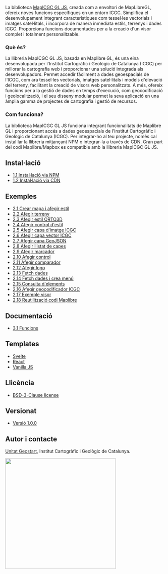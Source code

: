 La biblioteca <a target="_blank" href="https://github.com/OpenICGC/mapicgc-gl-js">MapICGC GL JS</a>, creada com a envoltori de MapLibreGL, ofereix noves funcions específiques en un entorn ICGC. Simplifica el desenvolupament integrant característiques com tessel·les vectorials i imatges satel·litals, i incorpora de manera inmediata estils, terrenys i dades ICGC. 
Proporciona funcions documentades per a la creació d'un visor complet i totalment personalitzable.

### Què és?

La llibreria MapICGC GL JS, basada en Maplibre GL, és una eina desenvolupada per l'Institut Cartogràfic i Geològic de Catalunya (ICGC) per millorar la cartografia web i proporcionar una solució integrada als desenvolupadors. Permet accedir fàcilment a dades geoespacials de l'ICGC, com ara tessel·les vectorials, imatges satel·litals i models d'elevació del terreny, facilitant la creació de visors web personalitzats. A més, ofereix funcions per a la gestió de dades en temps d'execució, com geocodificació i geolocalització, i el seu disseny modular permet la seva aplicació en una àmplia gamma de projectes de cartografia i gestió de recursos.

### Com funciona?

La biblioteca MapICGC GL JS funciona integrant funcionalitats de Maplibre GL i proporcionant accés a dades geoespacials de l'Institut Cartogràfic i Geològic de Catalunya (ICGC). Per integrar-ho al teu projecte, nomès cal instal·lar la llibreria mitjançant NPM o integrar-la a través de CDN. Gran part del codi Maplibre/Mapbox es compatible amb la llibreria MapICGC GL JS.


## Instal·lació

  * [1.1 Instal·lació via NPM](1.1.Inst_npm.md)
  * [1.2 Instal·lació via CDN](1.2.Inst_cdn.md)
 
## Exemples
 * [2.1 Crear mapa i afegir estil](2.1.0.Map.md)
 * [2.2 Afegir terreny](2.1.2.AddICGCTerrain.md)
 * [2.3 Afegir estil ORTO3D](2.1.3.3dStyle.md)
 * [2.4 Afegir control d'estil](2.2.AddBasemap.md)
 * [2.5 Afegir capa d'imatge ICGC](2.3.AddImageLayerICGC.md)
 * [2.6 Afegir capa vector ICGC](2.4.AddVectorLayerICGC.md)
 * [2.7 Afegir capa GeoJSON](2.5.AddLayerGeojson.md)
 * [2.8 Afegir llistat de capes](2.6.AddLayerTree.md)
 * [2.9 Afegir marcador](2.7.AddMarker.md)
 * [2.10 Afegir control](2.8.AddControl.md)
 * [2.11 Afegir comparador](2.9.AddCompare.md)
 * [2.12 Afegir logo](2.10.AddLogo.md)
 * [2.13 Fetch dades](2.11.FetchData.md)
 * [2.14 Fetch dades i crea menú](2.12.FetchDataAndMenu.md)
 * [2.15 Consulta d'elements](2.13.AddFeatureQuery.md)
 * [2.16 Afegir geocodificador ICGC](2.14.AddGeocoderICGC.md)
 * [2.17 Exemple visor](2.20.AdvancedExample.md)
 * [2.18 Reutilització codi Maplibre](2.21.Maplibre2Mapicgc.md)

## Documentació
  * [3.1 Funcions](3.1.Funcions_doc.md)

## Templates
  * <a target="_blank" href="https://github.com/OpenICGC/basic-mapicgc-gl-js-viewer-svelte">Svelte</a>
  * <a target="_blank" href="https://github.com/OpenICGC/basic-mapicgc-gl-js-viewer-react">React</a>
  * <a target="_blank" href="https://github.com/OpenICGC/basic-mapicgc-gl-js-viewer-js">Vanilla JS</a>

## Llicència

* <a target="_blank" href="https://opensource.org/license/bsd-3-clause">BSD-3-Clause license</a>

## Versionat

* <a target="_blank" href="https://www.npmjs.com/package/mapicgc-gl-js">Versió 1.0.0</a>


## Autor i contacte
[Unitat Geostart](mailto:geostart@icgc.cat), Institut Cartogràfic i Geològic de Catalunya.



<a target="_blank" href="https://icgc.cat/"><img src="https://tilemaps.icgc.cat/cdn/logos/icgc_gencat_logos_color.png" width="350"></a>

